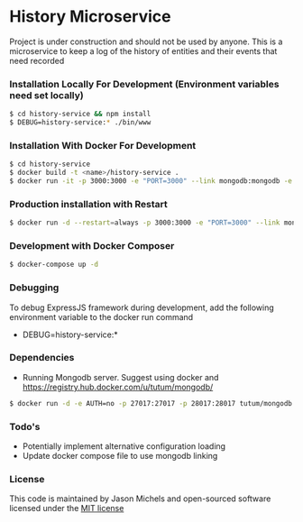 # History Microservice

Project is under construction and should not be used by anyone.  This is a microservice to keep a log of the history of entities and their events that need recorded

### Installation Locally For Development (Environment variables need set locally)
```sh
$ cd history-service && npm install
$ DEBUG=history-service:* ./bin/www
```
### Installation With Docker For Development
```sh
$ cd history-service
$ docker build -t <name>/history-service .
$ docker run -it -p 3000:3000 -e "PORT=3000" --link mongodb:mongodb -e "NODE_ENV=development" -e "NODE_MONGODB_URL=mongodb" -e "NODE_MONGODB_DATABASE_NAME=history-service" -e "ANALYTICS_EVENT_ENABLED=false" -e "ANALYTICS_EVENT_HOST=change ip/host" -e "ANALYTICS_EVENT_PORT=3001" --rm --name history-service <name>/history-service
```

### Production installation with Restart
```sh
$ docker run -d --restart=always -p 3000:3000 -e "PORT=3000" --link mongodb:mongodb -e "NODE_ENV=production" -e "NODE_MONGODB_URL=mongodb" -e "NODE_MONGODB_DATABASE_NAME=history-service" -e "ANALYTICS_EVENT_ENABLED=false" -e "ANALYTICS_EVENT_HOST=change ip/host" -e "ANALYTICS_EVENT_PORT=3001" --name history-service <name>/history-service
```

### Development with Docker Composer
```sh
$ docker-compose up -d
```

### Debugging
To debug ExpressJS framework during development, add the following environment variable to the docker run command
- DEBUG=history-service:*

### Dependencies
 - Running Mongodb server. Suggest using docker and https://registry.hub.docker.com/u/tutum/mongodb/
 ```sh
 $ docker run -d -e AUTH=no -p 27017:27017 -p 28017:28017 tutum/mongodb
 ```

### Todo's
 - Potentially implement alternative configuration loading
 - Update docker compose file to use mongodb linking

### License
This code is maintained by Jason Michels and open-sourced software licensed under the [MIT license](http://opensource.org/licenses/MIT)